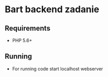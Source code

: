 # Bart backend zadanie

## Requirements

* PHP 5.6+

## Running

* For running code start localhost webserver

 





